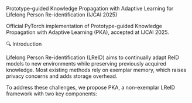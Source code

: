 Prototype-guided Knowledge Propagation with Adaptive Learning for Lifelong Person Re-identification (IJCAI 2025)


Official PyTorch implementation of Prototype-guided Knowledge Propagation with Adaptive Learning (PKA), accepted at IJCAI 2025.

🔍 Introduction

Lifelong Person Re-identification (LReID) aims to continually adapt ReID models to new environments while preserving previously acquired knowledge.
Most existing methods rely on exemplar memory, which raises privacy concerns and adds storage overhead.

To address these challenges, we propose PKA, a non-exemplar LReID framework with two key components:
